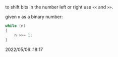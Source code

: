 # 
to shift bits in the number left or right use `<<` and `>>`.

given `n` as a binary number:
```c++
while (n)
{
	n >>= 1;
}
```

2022/05/06::18:17

